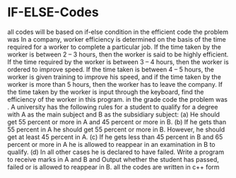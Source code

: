 # IF-ELSE-Codes
all codes will be based on if-else condition
in the efficient code the problem was 
In a company, worker efficiency is determined on the basis of the time required for a worker to complete a particular job.
If the time taken by the worker is between 2 – 3 hours, then the worker is said to be highly efficient.
If the time required by the worker is between 3 – 4 hours, then the worker is ordered to improve speed.
If the time taken is between 4 – 5 hours, the worker is given training to improve his speed,
and if the time taken by the worker is more than 5 hours, then the worker has to leave the company.
If the time taken by the worker is input through the keyboard, find the efficiency of the worker in this program.
in the grade code the problem was
. A university has the following rules for a student to qualify for a degree with A as the main subject and B as the subsidiary subject:
(a) He should get 55 percent or more in A and 45 percent or more in B.
(b) If he gets than 55 percent in A he should get 55 percent or more in B. However, he should get at least 45 percent in A.
(c) If he gets less than 45 percent in B and 65 percent or more in A he is allowed to reappear in an examination in B to qualify.
(d) In all other cases he is declared to have failed.
Write a program to receive marks in A and B and Output whether the student has passed, failed or is allowed to reappear in B.
all the codes are written in c++ form

